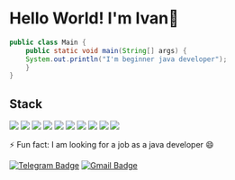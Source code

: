 # Hello World! I'm Ivan👋

``` java 
public class Main {
    public static void main(String[] args) {
    System.out.println("I'm beginner java developer");
    }
}
```

## Stack 
<img src="https://img.shields.io/badge/Java-C71A36?style=for-the-badge&logo=Java&logoColor=white"/>
<img src="https://img.shields.io/badge/SPring-%236DB33F?style=for-the-badge&logo=Spring&logoColor=white"/>
<img src="https://img.shields.io/badge/SPring boot-%236DB33F?style=for-the-badge&logo=Spring Boot&logoColor=white"/>
<img src="https://img.shields.io/badge/PostgreSQL-blue?style=for-the-badge&logo=PostgreSQL&logoColor=white"/>
<img src="https://img.shields.io/badge/H2-black?style=for-the-badge&logo=H2&logoColor=white"/>
<img src="https://img.shields.io/badge/Hibernate-006400?style=for-the-badge&logo=Hibernate&logoColor=white"/>
<img src="https://img.shields.io/badge/Maven-C71A36?style=for-the-badge&logo=Apache%20Maven&logoColor=white"/>
<img src="https://img.shields.io/badge/Junit-FA8072?style=for-the-badge&logo=Junit5&logoColor=white"/>
<img src="https://img.shields.io/badge/GIT-9370DB?style=for-the-badge&logo=GIT&logoColor=white"/>
<img src="https://img.shields.io/badge/DOcker-blue?style=for-the-badge&logo=DOcker&logoColor=white"/>

⚡ Fun fact: I am looking for a job as a java developer 😄


[![Telegram Badge](https://img.shields.io/badge/-IvanSuchilin-blue?style=flat&logo=Telegram&logoColor=white)](https://t.me/IvanSuchilin)
[![Gmail Badge](https://img.shields.io/badge/-Gmail-red?style=flat&logo=Gmail&logoColor=white)](ivansuchilin@gmail.com)
<!--
**IvanSuchilin/IvanSuchilin** is a ✨ _special_ ✨ repository because its `README.md` (this file) appears on your GitHub profile.

Here are some ideas to get you started:

- 🔭 I’m currently working on ...
- 🌱 I’m currently learning ...
- 👯 I’m looking to collaborate on ...
- 🤔 I’m looking for help with ...
- 💬 Ask me about ...
- 📫 How to reach me: ...
- 😄 Pronouns: ...
- ⚡ Fun fact: ...
-->
